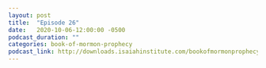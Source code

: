 ```yaml
---
layout: post
title:  "Episode 26"
date:   2020-10-06-12:00:00 -0500
podcast_duration: ""
categories: book-of-mormon-prophecy
podcast_link: http://downloads.isaiahinstitute.com/bookofmormonprophecypodcast/Episode_26_v1.mp3
---
```

